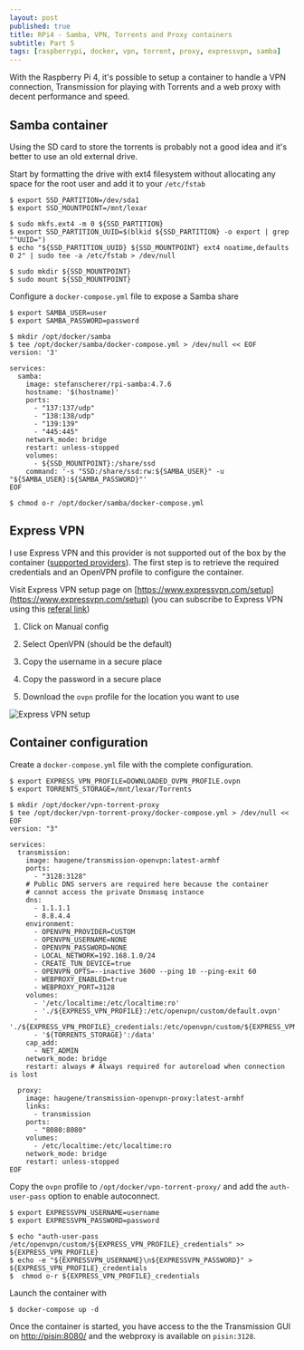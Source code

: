 ```yaml
---
layout: post
published: true
title: RPi4 - Samba, VPN, Torrents and Proxy containers
subtitle: Part 5
tags: [raspberrypi, docker, vpn, torrent, proxy, expressvpn, samba]
---
```


With the Raspberry Pi 4, it's possible to setup a container to handle a VPN connection, Transmission for playing with Torrents and a web proxy with decent performance and speed.

## Samba container

Using the SD card to store the torrents is probably not a good idea and it's better to use an old external drive.

Start by formatting the drive with ext4 filesystem without allocating any space for the root user and add it to your `/etc/fstab`

```console
$ export SSD_PARTITION=/dev/sda1
$ export SSD_MOUNTPOINT=/mnt/lexar

$ sudo mkfs.ext4 -m 0 ${SSD_PARTITION}
$ export SSD_PARTITION_UUID=$(blkid ${SSD_PARTITION} -o export | grep "^UUID=")
$ echo "${SSD_PARTITION_UUID} ${SSD_MOUNTPOINT} ext4 noatime,defaults 0 2" | sudo tee -a /etc/fstab > /dev/null

$ sudo mkdir ${SSD_MOUNTPOINT}
$ sudo mount ${SSD_MOUNTPOINT}
```

Configure a `docker-compose.yml` file to expose a Samba share

```console
$ export SAMBA_USER=user
$ export SAMBA_PASSWORD=password

$ mkdir /opt/docker/samba
$ tee /opt/docker/samba/docker-compose.yml > /dev/null << EOF
version: '3'

services:
  samba:
    image: stefanscherer/rpi-samba:4.7.6
    hostname: '$(hostname)'
    ports:
      - "137:137/udp"
      - "138:138/udp"
      - "139:139"
      - "445:445"
    network_mode: bridge
    restart: unless-stopped
    volumes:
      - ${SSD_MOUNTPOINT}:/share/ssd
    command: '-s "SSD:/share/ssd:rw:${SAMBA_USER}" -u "${SAMBA_USER}:${SAMBA_PASSWORD}"'
EOF

$ chmod o-r /opt/docker/samba/docker-compose.yml
```

## Express VPN

I use Express VPN and this provider is not supported out of the box by the container ([supported providers](https://haugene.github.io/docker-transmission-openvpn/supported-providers/)). The first step is to retrieve the required credentials and an OpenVPN profile to configure the container.

Visit Express VPN setup page on [https://www.expressvpn.com/setup](https://www.expressvpn.com/setup) (you can subscribe to Express VPN using this [referal link](https://www.expressrefer.com/refer-friend?referrer_id=34432339&utm_campaign=referrals&utm_medium=copy_link&utm_source=referral_dashboard))

1. Click on Manual config

2. Select OpenVPN (should be the default)

3. Copy the username in a secure place

4. Copy the password in a secure place

5. Download the `ovpn` profile for the location you want to use

![Express VPN setup]({{site.baseurl}}/img/201910/express-vpn_thumb.jpg)

## Container configuration

Create a `docker-compose.yml` file with the complete configuration.

```console
$ export EXPRESS_VPN_PROFILE=DOWNLOADED_OVPN_PROFILE.ovpn
$ export TORRENTS_STORAGE=/mnt/lexar/Torrents

$ mkdir /opt/docker/vpn-torrent-proxy
$ tee /opt/docker/vpn-torrent-proxy/docker-compose.yml > /dev/null << EOF
version: "3"

services:
  transmission:
    image: haugene/transmission-openvpn:latest-armhf
    ports:
      - "3128:3128"
    # Public DNS servers are required here because the container
    # cannot access the private Dnsmasq instance
    dns:
      - 1.1.1.1
      - 8.8.4.4
    environment:
      - OPENVPN_PROVIDER=CUSTOM
      - OPENVPN_USERNAME=NONE
      - OPENVPN_PASSWORD=NONE
      - LOCAL_NETWORK=192.168.1.0/24
      - CREATE_TUN_DEVICE=true
      - OPENVPN_OPTS=--inactive 3600 --ping 10 --ping-exit 60
      - WEBPROXY_ENABLED=true
      - WEBPROXY_PORT=3128
    volumes:
      - '/etc/localtime:/etc/localtime:ro'
      - './${EXPRESS_VPN_PROFILE}:/etc/openvpn/custom/default.ovpn'
      - './${EXPRESS_VPN_PROFILE}_credentials:/etc/openvpn/custom/${EXPRESS_VPN_PROFILE}_credentials'
      - '${TORRENTS_STORAGE}':/data'
    cap_add:
      - NET_ADMIN
    network_mode: bridge
    restart: always # Always required for autoreload when connection is lost

  proxy:
    image: haugene/transmission-openvpn-proxy:latest-armhf
    links:
      - transmission
    ports:
      - "8080:8080"
    volumes:
      - /etc/localtime:/etc/localtime:ro
    network_mode: bridge
    restart: unless-stopped
EOF
```

Copy the `ovpn` profile to `/opt/docker/vpn-torrent-proxy/` and add the `auth-user-pass` option to enable autoconnect.

```console
$ export EXPRESSVPN_USERNAME=username
$ export EXPRESSVPN_PASSWORD=password

$ echo "auth-user-pass /etc/openvpn/custom/${EXPRESS_VPN_PROFILE}_credentials" >> ${EXPRESS_VPN_PROFILE}
$ echo -e "${EXPRESSVPN_USERNAME}\n${EXPRESSVPN_PASSWORD}" > ${EXPRESS_VPN_PROFILE}_credentials
$  chmod o-r ${EXPRESS_VPN_PROFILE}_credentials
```

Launch the container with 

```console
$ docker-compose up -d
```

Once the container is started, you have access to the the Transmission GUI on [http://pisin:8080/](http://pisin:8080/) and the webproxy is available on `pisin:3128`.

